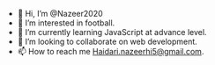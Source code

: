 - 👋 Hi, I’m @Nazeer2020
- 👀 I’m interested in football.
- 🌱 I’m currently learning JavaScript at advance level.
- 💞️ I’m looking to collaborate on web development.
- 📫 How to reach me Haidari.nazeerhi5@gmail.com.

<!---
Nazeer2020/Nazeer2020 is a ✨ special ✨ repository because its `README.md` (this file) appears on your GitHub profile.
You can click the Preview link to take a look at your changes.
--->
